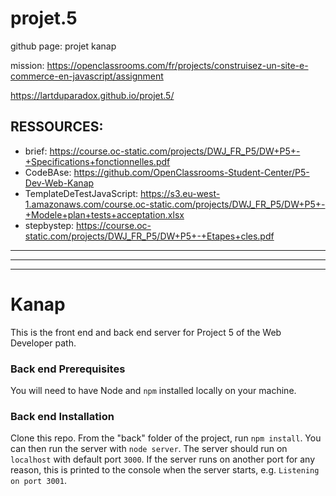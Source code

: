 # projet.5

github page: projet kanap

mission: https://openclassrooms.com/fr/projects/construisez-un-site-e-commerce-en-javascript/assignment

https://lartduparadox.github.io/projet.5/

## RESSOURCES:

- brief: https://course.oc-static.com/projects/DWJ_FR_P5/DW+P5+-+Specifications+fonctionnelles.pdf <!--brief-->
- CodeBAse: https://github.com/OpenClassrooms-Student-Center/P5-Dev-Web-Kanap
- TemplateDeTestJavaScript: https://s3.eu-west-1.amazonaws.com/course.oc-static.com/projects/DWJ_FR_P5/DW+P5+-+Modele+plan+tests+acceptation.xlsx
- stepbystep: https://course.oc-static.com/projects/DWJ_FR_P5/DW+P5+-+Etapes+cles.pdf


---
---
---
# Kanap #

This is the front end and back end server for Project 5 of the Web Developer path.

### Back end Prerequisites ###

You will need to have Node and `npm` installed locally on your machine.

### Back end Installation ###

Clone this repo. From the "back" folder of the project, run `npm install`. You 
can then run the server with `node server`. 
The server should run on `localhost` with default port `3000`. If the
server runs on another port for any reason, this is printed to the
console when the server starts, e.g. `Listening on port 3001`.